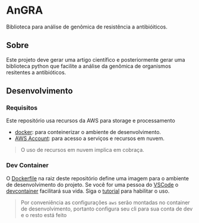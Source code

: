 AnGRA
===

Biblioteca para análise de genômica de resistência a antibióiticos. 

## Sobre

Este projeto deve gerar uma artigo científico e posteriormente gerar uma biblioteca python que facilite a análise da genômica de organismos resitentes a antibióticos.

## Desenvolvimento

### Requisitos

Este repositório usa recursos da AWS para storage e processamento

- [docker](https://www.docker.com/): para conteinerizar o ambiente de desenvolvimento.
- [AWS Account](https://aws.amazon.com/pt/): para acesso a serviços e recursos em nuvem.

> O uso de recursos em nuvem implica em cobraça. 

### Dev Container

O [Dockerfile](./Dockerfile) na raiz deste repositório define uma imagem para o ambiente de desenvolvimento do projeto. Se você for uma pessoa do [VSCode](https://code.visualstudio.com/) o [devcontainer](./devcontainer) facilitará sua vida. Siga o [tutorial](https://code.visualstudio.com/docs/remote/containers) para habilitar o uso.

> Por conveniência as configurações `aws` serão montadas no container de desenvolvimento, portanto configura seu cli para sua conta de dev e o resto está feito

